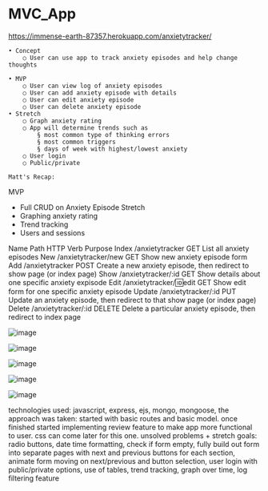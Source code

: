 # MVC_App

https://immense-earth-87357.herokuapp.com/anxietytracker/

	• Concept
		○ User can use app to track anxiety episodes and help change thoughts
		
	• MVP
		○ User can view log of anxiety episodes
		○ User can add anxiety episode with details
		○ User can edit anxiety episode
		○ User can delete anxiety episode
	• Stretch
		○ Graph anxiety rating
		○ App will determine trends such as 
			§ most common type of thinking errors
			§ most common triggers
			§ days of week with highest/lowest anxiety
		○ User login
		○ Public/private
    
    Matt's Recap:
MVP
- Full CRUD on Anxiety Episode
Stretch
- Graphing anxiety rating
- Trend tracking
- Users and sessions

Name	Path	HTTP Verb	Purpose
Index	/anxietytracker	GET	List all anxiety episodes
New	/anxietytracker/new	GET	Show new anxiety episode form
Add	/anxietytracker	POST	Create a new anxiety episode, then redirect to show page (or index page)
Show	/anxietytracker/:id	GET	Show details about one specific anxiety expisode
Edit	/anxietytracker/:id:edit	GET	Show edit form for one specific anxiety episode
Update	/anxietytracker/:id	PUT	Update an anxiety episode, then redirect to that show page (or index page)
Delete	/anxietytracker/:id	DELETE	Delete a particular anxiety episode, then redirect to index page

![image](https://user-images.githubusercontent.com/37551471/112231731-46791e80-8c05-11eb-9729-764345544d27.png)


![image](https://user-images.githubusercontent.com/37551471/112231703-36f9d580-8c05-11eb-9d5b-f1b77921c344.png)

    
![image](https://user-images.githubusercontent.com/37551471/112231596-0023bf80-8c05-11eb-9231-2f3e8f440493.png)

![image](https://user-images.githubusercontent.com/37551471/112707749-9a8d3880-8e7b-11eb-908d-f4df1b3fa403.png)

![image](https://user-images.githubusercontent.com/37551471/112707766-bf81ab80-8e7b-11eb-9a98-065c57d068da.png)


technologies used: javascript, express, ejs, mongo, mongoose, 
the approach was taken: started with basic routes and basic model. once finished started implementing review feature to make app more functional to user. css can come later for this one.
unsolved problems + stretch goals: radio buttons, date time formatting, check if form empty, fully build out form into separate pages with next and previous buttons for each section, animate form moving on next/previous and button selection, user login with public/private options, use of tables, trend tracking, graph over time, log filtering feature






